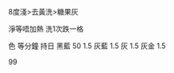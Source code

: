 8度淺>去黃洗>糖果灰

淨等唔加熱
洗1次跌一格

色 等分鐘 持日
黑藍 50     1.5
灰藍           1.5
灰               1.5
灰金           1.5


99

